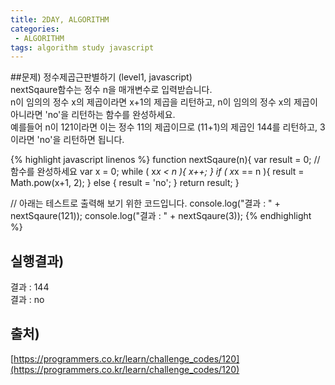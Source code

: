 ```yaml
---
title: 2DAY, ALGORITHM
categories:
 - ALGORITHM
tags: algorithm study javascript
---
```


##문제)
정수제곱근판별하기 (level1, javascript)<br />
nextSqaure함수는 정수 n을 매개변수로 입력받습니다.<br />
n이 임의의 정수 x의 제곱이라면 x+1의 제곱을 리턴하고, n이 임의의 정수 x의 제곱이 아니라면 'no'을 리턴하는 함수를 완성하세요.<br />
예를들어 n이 121이라면 이는 정수 11의 제곱이므로 (11+1)의 제곱인 144를 리턴하고, 3이라면 'no'을 리턴하면 됩니다.<br />

{% highlight javascript linenos %}
function nextSqaure(n){
  var result = 0;
  //함수를 완성하세요
  var x = 0;
  while ( x*x < n ){
  	 x++;
  }
  if ( x*x == n ){
    result = Math.pow(x+1, 2);
  } else {
  	 result = 'no';
  }
  return result;
}

// 아래는 테스트로 출력해 보기 위한 코드입니다.
console.log("결과 : " + nextSqaure(121));
console.log("결과 : " + nextSqaure(3));
{% endhighlight %}

## 실행결과)
결과 : 144<br />
결과 : no

## 출처)
[https://programmers.co.kr/learn/challenge_codes/120](https://programmers.co.kr/learn/challenge_codes/120)

